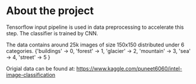 # About the project

Tensorflow input pipeline is used in data preprocessing to accelerate this step. The classifier is trained by CNN.

The data contains around 25k images of size 150x150 distributed under 6 categories. {'buildings' -> 0, 'forest' -> 1, 'glacier' -> 2, 'mountain' -> 3, 'sea' -> 4, 'street' -> 5 }

Origial data can be found at: https://www.kaggle.com/puneet6060/intel-image-classification
